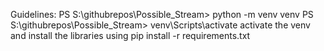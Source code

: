Guidelines:
PS S:\githubrepos\Possible_Stream> python -m venv venv
PS S:\githubrepos\Possible_Stream> venv\Scripts\activate
activate the venv and install the libraries
using pip install -r requirements.txt